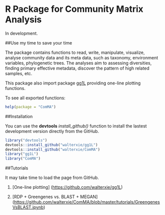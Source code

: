 # R Package for Community Matrix Analysis

In development. 

##Use my time to save your time

The package contains functions to read, write, manipulate, visualize, analyse community data and its meta data, 
such as taxonomy, environment variables, phylogenetic trees. The analyses aim to assessing diversities,
finding primary effective metadata, discover the pattern of high related samples, etc.   

This package also import package [gg1L](https://github.com/walterxie/gg1L) providing one-line plotting functions.

To see all exported functions:
```R
help(package = "ComMA")
```

##Installation

You can use the **devtools** *install\_github()* function to install the lastest development version directly from the GitHub.

```R
library("devtools")
devtools::install_github("walterxie/gg1L")
devtools::install_github("walterxie/ComMA")
library("gg1L")
library("ComMA")
```

##Tutorials

It may take time to load the page from GitHub.

1. [One-line plotting] (https://github.com/walterxie/gg1L)

2. [RDP + Greengenes vs. BLAST + MEGAN] (https://github.com/walterxie/ComMA/blob/master/tutorials/GreengenesVsBLAST.ipynb)
